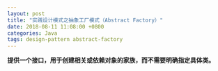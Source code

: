 ```yaml
---
layout: post
title: "实践设计模式之抽象工厂模式（Abstract Factory）"
date: 2018-08-11 11:08:00 +0800
categories: Java
tags: design-pattern abstract-factory
---
```


**提供一个接口，用于创建相关或依赖对象的家族，而不需要明确指定具体类。**